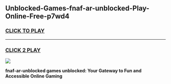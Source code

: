 
## Unblocked-Games-fnaf-ar-unblocked-Play-Online-Free-p7wd4
<h3>
<a href="https://premium76.site?title=fnaf-ar-unblocked&ref=26A">CLICK TO PLAY</a></h3>
<hr>

<h3>
<a href="https://premium76.site?title=fnaf-ar-unblocked&ref=26A">CLICK 2 PLAY</a>
  
</h3>

<a href="https://premium76.site?title=fnaf-ar-unblocked&ref=26A"><img src="https://clearcache.store/games.png"></a>


**fnaf-ar-unblocked games unblocked: Your Gateway to Fun and Accessible Online Gaming**
